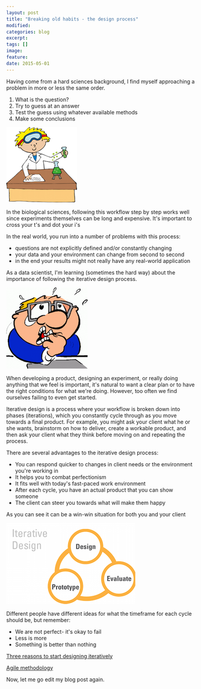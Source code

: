 ```yaml
---
layout: post
title: "Breaking old habits - the design process"
modified:
categories: blog
excerpt: 
tags: []
image:
feature:
date: 2015-05-01
---
```


Having come from a hard sciences background, I find myself approaching a problem in more or less the same order.

1. What is the question?
2. Try to guess at an answer
3. Test the guess using whatever available methods
4. Make some conclusions

![Scientist](/images/scientist.png)

In the biological sciences, following this workflow step by step works well since experiments themselves can be long and expensive. It's important to cross your t's and dot your i's

In the real world, you run into a number of problems with this process:

* questions are not explicitly defined and/or constantly changing
* your data and your environment can change from second to second
* in the end your results might not really have any real-world application

As a data scientist, I'm learning (sometimes the hard way) about the importance of following the iterative design process.

![Nervous](/images/nervous.png)

When developing a product, designing an experiment, or really doing anything that we feel is important, it's natural to want a clear plan or to have the right conditions for what we're doing. However, too often we find ourselves failing to even get started.

Iterative design is a process where your workflow is broken down into phases (iterations), which you constantly cycle through as you move towards a final product. For example, you might ask your client what he or she wants, brainstorm on how to deliver, create a workable product, and then ask your client what they think before moving on and repeating the process.

There are several advantages to the iterative design process:

* You can respond quicker to changes in client needs or the environment you're working in
* It helps you to combat perfectionism
* It fits well with today's fast-paced work environment
* After each cycle, you have an actual product that you can show someone
* The client can steer you towards what will make them happy

As you can see it can be a win-win situation for both you and your client

![Iterative Design Process](/images/iterative_design.png)

Different people have different ideas for what the timeframe for each cycle should be, but remember:

* We are not perfect- it's okay to fail
* Less is more
* Something is better than nothing

[Three reasons to start designing iteratively](http://www.andersramsay.com/2009/03/01/three-reasons-to-start-designing-iteratively/)

[Agile methodology](http://agilemethodology.org/)

Now, let me go edit my blog post again.